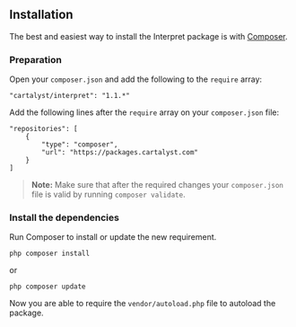 ## Installation

The best and easiest way to install the Interpret package is with [Composer](http://getcomposer.org).

### Preparation

Open your `composer.json` and add the following to the `require` array:

	"cartalyst/interpret": "1.1.*"

Add the following lines after the `require` array on your `composer.json` file:

	"repositories": [
		{
			"type": "composer",
			"url": "https://packages.cartalyst.com"
		}
	]

> **Note:** Make sure that after the required changes your `composer.json` file is valid by running `composer validate`.

### Install the dependencies

Run Composer to install or update the new requirement.

	php composer install

or

	php composer update

Now you are able to require the `vendor/autoload.php` file to autoload the package.
